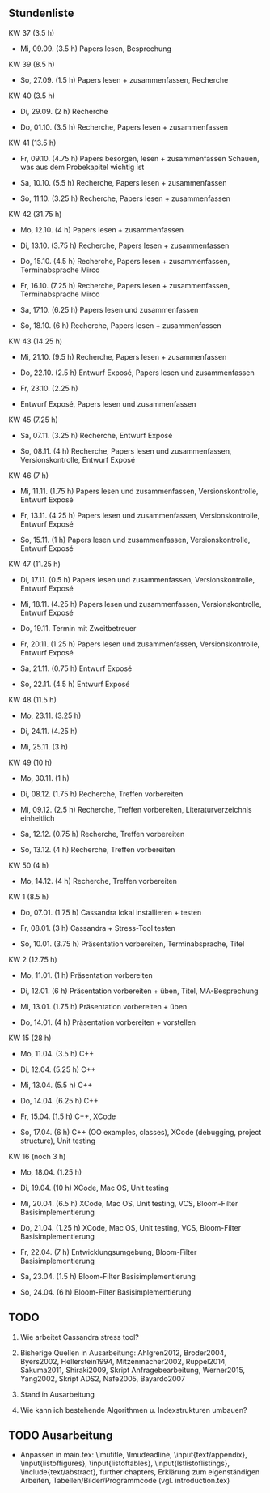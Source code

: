 ## Stundenliste


KW 37 (3.5 h)
* Mi, 09.09. (3.5 h)
Papers lesen, Besprechung


KW 39 (8.5 h)
* So, 27.09. (1.5 h)
Papers lesen + zusammenfassen, Recherche

KW 40 (3.5 h)
* Di, 29.09. (2 h)
Recherche

* Do, 01.10. (3.5 h)
Recherche, Papers lesen + zusammenfassen


KW 41 (13.5 h)
* Fr, 09.10. (4.75 h)
Papers besorgen, lesen + zusammenfassen
Schauen, was aus dem Probekapitel wichtig ist

* Sa, 10.10. (5.5 h)
Recherche, Papers lesen + zusammenfassen 

* So, 11.10. (3.25 h)
Recherche, Papers lesen + zusammenfassen 


KW 42 (31.75 h)
* Mo, 12.10. (4 h)
Papers lesen + zusammenfassen 

* Di, 13.10. (3.75 h)
Recherche, Papers lesen + zusammenfassen

* Do, 15.10. (4.5 h)
Recherche, Papers lesen + zusammenfassen, Terminabsprache Mirco

* Fr, 16.10. (7.25 h)
Recherche, Papers lesen + zusammenfassen, Terminabsprache Mirco

* Sa, 17.10. (6.25 h)
Papers lesen und zusammenfassen 

* So, 18.10. (6 h)
Recherche, Papers lesen + zusammenfassen


KW 43 (14.25 h)
* Mi, 21.10. (9.5 h)
Recherche, Papers lesen + zusammenfassen

* Do, 22.10. (2.5 h)
Entwurf Exposé, Papers lesen und zusammenfassen

* Fr, 23.10. (2.25 h)
- Entwurf Exposé, Papers lesen und zusammenfassen


KW 45 (7.25 h)
* Sa, 07.11. (3.25 h)
Recherche, Entwurf Exposé

* So, 08.11. (4 h)
Recherche, Papers lesen und zusammenfassen, Versionskontrolle, Entwurf Exposé


KW 46 (7 h)
* Mi, 11.11. (1.75 h)
Papers lesen und zusammenfassen, Versionskontrolle, Entwurf Exposé

* Fr, 13.11. (4.25 h)
Papers lesen und zusammenfassen, Versionskontrolle, Entwurf Exposé

* So, 15.11. (1 h)
Papers lesen und zusammenfassen, Versionskontrolle, Entwurf Exposé


KW 47 (11.25 h)
* Di, 17.11. (0.5 h)
Papers lesen und zusammenfassen, Versionskontrolle, Entwurf Exposé

* Mi, 18.11. (4.25 h)
Papers lesen und zusammenfassen, Versionskontrolle, Entwurf Exposé

* Do, 19.11. 
Termin mit Zweitbetreuer

* Fr, 20.11. (1.25 h)
Papers lesen und zusammenfassen, Versionskontrolle, Entwurf Exposé 

* Sa, 21.11. (0.75 h)
Entwurf Exposé 

* So, 22.11. (4.5 h)
Entwurf Exposé


KW 48 (11.5 h)
* Mo, 23.11. (3.25 h)

* Di, 24.11. (4.25 h)

* Mi, 25.11. (3 h)


KW 49 (10 h)
* Mo, 30.11. (1 h)

* Di, 08.12. (1.75 h)
Recherche, Treffen vorbereiten

* Mi, 09.12. (2.5 h)
Recherche, Treffen vorbereiten, Literaturverzeichnis einheitlich

* Sa, 12.12. (0.75 h)
Recherche, Treffen vorbereiten 

* So, 13.12. (4 h)
Recherche, Treffen vorbereiten


KW 50 (4 h)
* Mo, 14.12. (4 h)
Recherche, Treffen vorbereiten


KW 1 (8.5 h)
* Do, 07.01. (1.75 h)
Cassandra lokal installieren + testen

* Fr, 08.01. (3 h)
Cassandra + Stress-Tool testen

* So, 10.01. (3.75 h)
Präsentation vorbereiten, Terminabsprache, Titel 


KW 2 (12.75 h)
* Mo, 11.01. (1 h)
Präsentation vorbereiten

* Di, 12.01. (6 h)
Präsentation vorbereiten + üben, Titel, MA-Besprechung

* Mi, 13.01. (1.75 h)
Präsentation vorbereiten + üben

* Do, 14.01. (4 h)
Präsentation vorbereiten + vorstellen 


KW 15 (28 h)
* Mo, 11.04. (3.5 h)
C++

* Di, 12.04. (5.25 h)
C++

* Mi, 13.04. (5.5 h)
C++

* Do, 14.04. (6.25 h)
C++

* Fr, 15.04. (1.5 h)
C++, XCode

* So, 17.04. (6 h)
C++ (OO examples, classes), XCode (debugging, project structure), Unit testing 


KW 16 (noch 3 h)
* Mo, 18.04. (1.25 h)

* Di, 19.04. (10 h)
XCode, Mac OS, Unit testing

* Mi, 20.04. (6.5 h)
XCode, Mac OS, Unit testing, VCS, Bloom-Filter Basisimplementierung 

* Do, 21.04. (1.25 h)
XCode, Mac OS, Unit testing, VCS, Bloom-Filter Basisimplementierung 

* Fr, 22.04. (7 h)
Entwicklungsumgebung, Bloom-Filter Basisimplementierung 

* Sa, 23.04. (1.5 h)
Bloom-Filter Basisimplementierung

* So, 24.04. (6 h)
Bloom-Filter Basisimplementierung 


## TODO

1. Wie arbeitet Cassandra stress tool? 

2. Bisherige Quellen in Ausarbeitung: Ahlgren2012, Broder2004, Byers2002, Hellerstein1994, Mitzenmacher2002, Ruppel2014, Sakuma2011, Shiraki2009, Skript Anfragebearbeitung, Werner2015, Yang2002, Skript ADS2, Nafe2005, Bayardo2007

3. Stand in Ausarbeitung 

4. Wie kann ich bestehende Algorithmen u. Indexstrukturen umbauen?


## TODO Ausarbeitung 

- Anpassen in main.tex: \lmutitle, \lmudeadline, \input{text/appendix}, \input{listoffigures}, \input{listoftables}, \input{lstlistoflistings}, \include{text/abstract}, further chapters, Erklärung zum eigenständigen Arbeiten, Tabellen/Bilder/Programmcode (vgl. introduction.tex)
